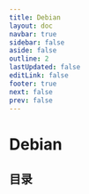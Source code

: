 ```yaml
---
title: Debian
layout: doc
navbar: true
sidebar: false
aside: false
outline: 2
lastUpdated: false
editLink: false
footer: true
next: false
prev: false
---
```


# Debian

## 目录